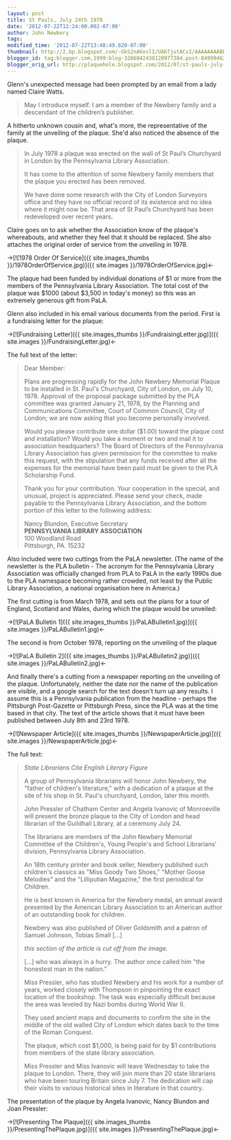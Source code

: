 ```yaml
---
layout: post
title: St Pauls, July 24th 1978
date: '2012-07-22T12:24:00.002-07:00'
author: John Newbery
tags: 
modified_time: '2012-07-22T13:48:49.820-07:00'
thumbnail: http://2.bp.blogspot.com/-GkS2nA6oslI/UAbTjutACxI/AAAAAAAABBc/TRgGzwADGZc/s72-c/1978OrderOfService.jpg
blogger_id: tag:blogger.com,1999:blog-3286042438120977384.post-8499946278896775500
blogger_orig_url: http://plaquehole.blogspot.com/2012/07/st-pauls-july-24th-1978.html
---
```


Glenn's unexpected message had been prompted by an email from a lady named Claire Watts.

> May I introduce myself. I am a member of the Newbery family and a descendant of the children’s publisher.

A hitherto unknown cousin and, what's more, the representative of the family at the unveiling of the plaque. She'd also noticed the absence of the plaque.

> In July 1978 a plaque was erected on the wall of St Paul’s Churchyard in London by the Pennsylvania Library Association. 
>
> It has come to the attention of some Newbery family members that the plaque you erected has been removed. 
>
> We have done some research with the City of London Surveyors office and they have no official record of its existence and no idea where it might now be. That area of St Paul’s Churchyard has been redeveloped over recent years.

Claire goes on to ask whether the Association know of the plaque's whereabouts, and whether they feel that it should be replaced. She also attaches the original order of service from the unveiling in 1978. 

->[![1978 Order Of Service]({{ site.images_thumbs }}/1978OrderOfService.jpg)]({{ site.images }}/1978OrderOfService.jpg)<-

The plaque had been funded by individual donations of $1 or more from the members of the Pennsylvania Library Association. The total cost of the plaque was $1000 (about $3,500 in today's money) so this was an extremely generous gift from PaLA. 

Glenn also included in his email various documents from the period. First is a fundraising letter for the plaque: 

->[![Fundraising Letter]({{ site.images_thumbs }}/FundraisingLetter.jpg)]({{ site.images }}/FundraisingLetter.jpg)<-

The full text of the letter:

> Dear Member: 
>
> Plans are progressing rapidly for the John Newbery Memorial Plaque to be installed in St. Paul's Churchyard, City of London, on July 10, 1978. Approval of the proposal package submitted by the PLA committee was granted January 21, 1978, by the Planning and Communications Committee, Court of Common Council, City of London; we are now asking that you become personally involved. 
>
> Would you please contribute one dollar ($1.00) toward the plaque cost and installation? Would you take a moment or two and mail it to association headquarters? The Board of Directors of the Pennsylvania Library Association has given permission for the committee to make this request, with the stipulation that any funds received after all the expenses for the memorial have been paid must be given to the PLA Scholarship Fund. 
>
> Thank you for your contribution. Your cooperation in the special, and unusual, project is appreciated. Please send your check, made payable to the Pennsylvania Library Association, and the bottom portion of this letter to the following address: 
>
> Nancy Blundon, Executive Secretary  
> **PENNSYLVANIA LIBRARY ASSOCIATION**  
> 100 Woodland Road  
> Pittsburgh, PA. 15232

Also included were two cuttings from the PaLA newsletter. (The name of the newsletter is the PLA bulletin - The acronym for the Pennsylvania Library Association was officially changed from PLA to PaLA in the early 1990s due to the PLA namespace becoming rather crowded, not least by the Public Library Association, a national organisation here in America.)

The first cutting is from March 1978, and sets out the plans for a tour of England, Scotland and Wales, during which the plaque would be unveiled:

->[![PaLA Bulletin 1]({{ site.images_thumbs }}/PaLABulletin1.jpg)]({{ site.images }}/PaLABulletin1.jpg)<-

The second is from October 1978, reporting on the unveiling of the plaque 

->[![PaLA Bulletin 2]({{ site.images_thumbs }}/PaLABulletin2.jpg)]({{ site.images }}/PaLABulletin2.jpg)<-

And finally there's a cutting from a newspaper reporting on the unveiling of the plaque. Unfortunately, neither the date nor the name of the publication are visible, and a google search for the text doesn't turn up any results. I assume this is a Pennsylvania publication from the headline - perhaps the Pittsburgh Post-Gazette or Pittsburgh Press, since the PLA was at the time based in that city. The text of the article shows that it must have been published between July 8th and 23rd 1978.

->[![Newspaper Article]({{ site.images_thumbs }}/NewspaperArticle.jpg)]({{ site.images }}/NewspaperArticle.jpg)<-

The full text: 

> *State Librarians Cite English Literary Figure*
>
> A group of Pennsylvania librarians will honor John Newbery, the "father of children's literature," with a dedication of a plaque at the site of his shop in St. Paul's churchyard, London, later this month. 
>
> John Pressler of Chatham Center and Angela Ivanovic of Monroeville will present the bronze plaque to the City of London and head librarian of the Guildhall Library, at a ceremony July 24. 
>
> The librarians are members of the John Newbery Memorial Committee of the Children's, Young People's and School Librarians' division, Pennsylvania Library Association. 
>
> An 18th century printer and book seller, Newbery published such children's classics as "Miss Goody Two Shoes," "Mother Goose Melodies" and the "Lilliputian Magazine," the first periodical for Children. 
>
> He is best known in America for the Newbery medal, an annual award presented by the American Library Association to an American author of an outstanding book for children. 
>
> Newbery was also published of Oliver Goldsmith and a patron of Samuel Johnson, Tobias Small [...] 
>
> *this section of the article is cut off from the image.*
>
> [...] who was always in a hurry. The author once called him "the honestest man in the nation." 
>
> Miss Pressler, who has studied Newbery and his work for a number of years, worked closely with Thompson in pinpointing the exact location of the bookshop. The task was especially difficult because the area was leveled by Nazi bombs during World War II. 
>
> They used ancient maps and documents to confirm the site in the middle of the old walled City of London which dates back to the time of the Roman Conquest. 
>
> The plaque, which cost $1,000, is being paid for by $1 contributions from members of the state library association. 
>
> Miss Pressler and Miss Ivanovic will leave Wednesday to take the plaque to London. There, they will join more than 20 state librarians who have been touring Britain since July 7. The dedication will cap their visits to various historical sites in literature in that country.

The presentation of the plaque by Angela Ivanovic, Nancy Blundon and Joan Pressler: 

->[![Presenting The Plaque]({{ site.images_thumbs }}/PresentingThePlaque.jpg)]({{ site.images }}/PresentingThePlaque.jpg)<-